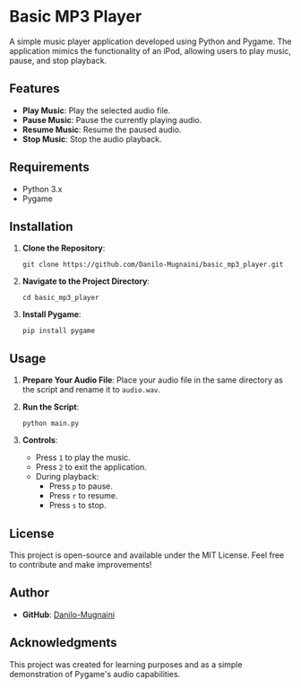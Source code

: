 
# Basic MP3 Player

A simple music player application developed using Python and Pygame. The application mimics the functionality of an iPod, allowing users to play music, pause, and stop playback.

## Features

- **Play Music**: Play the selected audio file.
- **Pause Music**: Pause the currently playing audio.
- **Resume Music**: Resume the paused audio.
- **Stop Music**: Stop the audio playback.

## Requirements

- Python 3.x
- Pygame

## Installation

1. **Clone the Repository**:
    ```
    git clone https://github.com/Danilo-Mugnaini/basic_mp3_player.git
    ```
2. **Navigate to the Project Directory**:
    ```
    cd basic_mp3_player
    ```
3. **Install Pygame**:
    ```
    pip install pygame
    ```

## Usage

1. **Prepare Your Audio File**:
   Place your audio file in the same directory as the script and rename it to `audio.wav`.

2. **Run the Script**:
   ```
   python main.py
   ```

3. **Controls**:
   - Press `1` to play the music.
   - Press `2` to exit the application.
   - During playback:
     - Press `p` to pause.
     - Press `r` to resume.
     - Press `s` to stop.

## License

This project is open-source and available under the MIT License. Feel free to contribute and make improvements!

## Author

- **GitHub**: [Danilo-Mugnaini](https://github.com/Danilo-Mugnaini)

## Acknowledgments

This project was created for learning purposes and as a simple demonstration of Pygame's audio capabilities.
